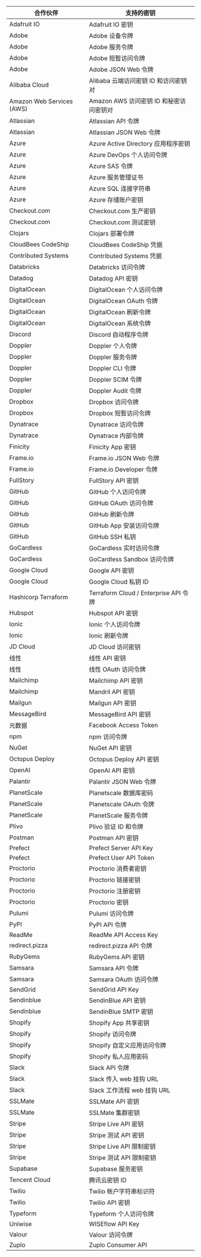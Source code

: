 | 合作伙伴                      | 支持的密钥                               |
| ------------------------- | ----------------------------------- |
| Adafruit IO               | Adafruit IO 密钥                      |
| Adobe                     | Adobe 设备令牌                          |
| Adobe                     | Adobe 服务令牌                          |
| Adobe                     | Adobe 短暂访问令牌                        |
| Adobe                     | Adobe JSON Web 令牌                   |
| Alibaba Cloud             | Alibaba 云端访问密钥 ID 和访问密钥对            |
| Amazon Web Services (AWS) | Amazon AWS 访问密钥 ID 和秘密访问密钥对         |
| Atlassian                 | Atlassian API 令牌                    |
| Atlassian                 | Atlassian JSON Web 令牌               |
| Azure                     | Azure Active Directory 应用程序密钥       |
| Azure                     | Azure DevOps 个人访问令牌                 |
| Azure                     | Azure SAS 令牌                        |
| Azure                     | Azure 服务管理证书                        |
| Azure                     | Azure SQL 连接字符串                     |
| Azure                     | Azure 存储账户密钥                        |
| Checkout.com              | Checkout.com 生产密钥                   |
| Checkout.com              | Checkout.com 测试密钥                   |
| Clojars                   | Clojars 部署令牌                        |
| CloudBees CodeShip        | CloudBees CodeShip 凭据               |
| Contributed Systems       | Contributed Systems 凭据              |
| Databricks                | Databricks 访问令牌                     |
| Datadog                   | Datadog API 密钥                      |
| DigitalOcean              | DigitalOcean 个人访问令牌                 |
| DigitalOcean              | DigitalOcean OAuth 令牌               |
| DigitalOcean              | DigitalOcean 刷新令牌                   |
| DigitalOcean              | DigitalOcean 系统令牌                   |
| Discord                   | Discord 自动程序令牌                      |
| Doppler                   | Doppler 个人令牌                        |
| Doppler                   | Doppler 服务令牌                        |
| Doppler                   | Doppler CLI 令牌                      |
| Doppler                   | Doppler SCIM 令牌                     |
| Doppler                   | Doppler Audit 令牌                    |
| Dropbox                   | Dropbox 访问令牌                        |
| Dropbox                   | Dropbox 短暂访问令牌                      |
| Dynatrace                 | Dynatrace 访问令牌                      |
| Dynatrace                 | Dynatrace 内部令牌                      |
| Finicity                  | Finicity App 密钥                     |
| Frame.io                  | Frame.io JSON Web 令牌                |
| Frame.io                  | Frame.io Developer 令牌               |
| FullStory                 | FullStory API 密钥                    |
| GitHub                    | GitHub 个人访问令牌                       |
| GitHub                    | GitHub OAuth 访问令牌                   |
| GitHub                    | GitHub 刷新令牌                         |
| GitHub                    | GitHub App 安装访问令牌                   |
| GitHub                    | GitHub SSH 私钥                       |
| GoCardless                | GoCardless 实时访问令牌                   |
| GoCardless                | GoCardless Sandbox 访问令牌             |
| Google Cloud              | Google API 密钥                       |
| Google Cloud              | Google Cloud 私钥 ID                  |
| Hashicorp Terraform       | Terraform Cloud / Enterprise API 令牌 |
| Hubspot                   | Hubspot API 密钥                      |
| Ionic                     | Ionic 个人访问令牌                        |
| Ionic                     | Ionic 刷新令牌                          |
| JD Cloud                  | JD Cloud 访问密钥                       |
| 线性                        | 线性 API 密钥                           |
| 线性                        | 线性 OAuth 访问令牌                       |
| Mailchimp                 | Mailchimp API 密钥                    |
| Mailchimp                 | Mandril API 密钥                      |
| Mailgun                   | Mailgun API 密钥                      |
| MessageBird               | MessageBird API 密钥                  |
| 元数据                       | Facebook Access Token               |
| npm                       | npm 访问令牌                            |
| NuGet                     | NuGet API 密钥                        |
| Octopus Deploy            | Octopus Deploy API 密钥               |
| OpenAI                    | OpenAI API 密钥                       |
| Palantir                  | Palantir JSON Web 令牌                |
| PlanetScale               | Planetscale 数据库密码                   |
| PlanetScale               | Planetscale OAuth 令牌                |
| PlanetScale               | PlanetScale 服务令牌                    |
| Plivo                     | Plivo 验证 ID 和令牌                     |
| Postman                   | Postman API 密钥                      |
| Prefect                   | Prefect Server API Key              |
| Prefect                   | Prefect User API Token              |
| Proctorio                 | Proctorio 消费者密钥                     |
| Proctorio                 | Proctorio 链接密钥                      |
| Proctorio                 | Proctorio 注册密钥                      |
| Proctorio                 | Proctorio 密钥                        |
| Pulumi                    | Pulumi 访问令牌                         |
| PyPI                      | PyPI API 令牌                         |
| ReadMe                    | ReadMe API Access Key               |
| redirect.pizza            | redirect.pizza API 令牌               |
| RubyGems                  | RubyGems API 密钥                     |
| Samsara                   | Samsara API 令牌                      |
| Samsara                   | Samsara OAuth 访问令牌                  |
| SendGrid                  | SendGrid API Key                    |
| Sendinblue                | SendinBlue API 密钥                   |
| Sendinblue                | SendinBlue SMTP 密钥                  |
| Shopify                   | Shopify App 共享密钥                    |
| Shopify                   | Shopify 访问令牌                        |
| Shopify                   | Shopify 自定义应用访问令牌                   |
| Shopify                   | Shopify 私人应用密码                      |
| Slack                     | Slack API 令牌                        |
| Slack                     | Slack 传入 web 挂钩 URL                 |
| Slack                     | Slack 工作流程 web 挂钩 URL               |
| SSLMate                   | SSLMate API 密钥                      |
| SSLMate                   | SSLMate 集群密钥                        |
| Stripe                    | Stripe Live API 密钥                  |
| Stripe                    | Stripe 测试 API 密钥                    |
| Stripe                    | Stripe Live API 限制密钥                |
| Stripe                    | Stripe 测试 API 限制密钥                  |
| Supabase                  | Supabase 服务密钥                       |
| Tencent Cloud             | 腾讯云密钥 ID                            |
| Twilio                    | Twilio 帐户字符串标识符                     |
| Twilio                    | Twilio API 密钥                       |
| Typeform                  | Typeform 个人访问令牌                     |
| Uniwise                   | WISEflow API Key                    |
| Valour                    | Valour 访问令牌                         |
| Zuplo                     | Zuplo Consumer API                  |
